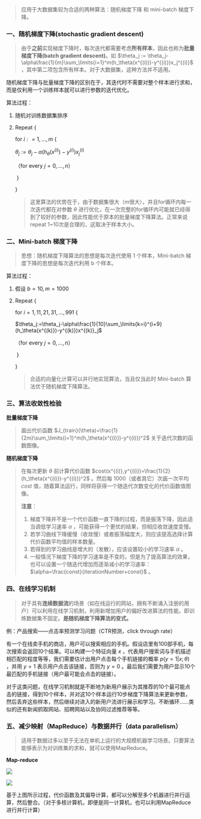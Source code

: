> 应用于大数据集较为合适的两种算法：随机梯度下降 和 mini-batch 梯度下降。

### 一、随机梯度下降(stochastic gradient descent)

> 由于**之前**实现梯度下降时，每次迭代都需要考虑**所有样本**，因此也称为**批量梯度下降(batch gradient descent)**。如 $\theta_j := \theta_j-\alpha\frac{1}{m}\sum_\limits{i=1}^m(h_\theta(x^{(i)})-y^{(i)})x_j^{(i)}$ ，其中第二项包含所有样本。对于大数据集，这种方法并不适用。

随机梯度下降与批量梯度下降的区别在于，其迭代时不需要对整个样本进行求和，而是仅利用一个训练样本就可以进行参数的迭代优化。

算法过程：

1. 随机对训练数据集排序

2. Repeat {

   for $i: =1,...,m$ {

   $\theta_j:=\theta_j-\alpha(h_\theta(x^{(i)})-y^{(i)})x^{(i)}_j$  

   （for every $j=0,...,n$）

   ​	}

   }

   > 这里算法的优势在于，由于数据集很大（m很大），并且for循环内每一次迭代都在对参数 $\theta$ 进行优化，在一次完整的for循环内可能就已经得到了较好的参数，因此性能优于原本的批量梯度下降算法。正常来说repeat 1~10次是合理的，这取决于样本大小。

### 二、Mini-batch 梯度下降

> 思想：随机梯度下降算法的思想是每次迭代使用 1 个样本，Mini-batch 梯度下降的思想是每次迭代利用 b 个样本。

算法过程：

1. 假设 $b=10,m=1000$ 

2. Repeat {

   for $i=1,11,21,31,\ldots,991$ {

   $\theta_j:=\theta_j-\alpha\frac{1}{10}\sum_\limits{k=i}^{i+9}(h_\theta(x^{(k)})-y^{(k)})x^{(k)}_j$ 

   （for every $j=0,...,n$）

   ​	}

   }

   > 合适的向量化计算可以并行地实现算法，当且仅当此时 Mini-batch 算法优于随机梯度下降算法。

### 三、算法收敛性检验

**批量梯度下降**

> 画出代价函数 $J_{train}(\theta)=\frac{1}{2m}\sum_\limits{i=1}^m(h_\theta(x^{(i)})-y^{(i)})^2$ 关于迭代次数的函数图像。

**随机梯度下降**

> 在每次更新 $\theta$ 前计算代价函数 $cost(x^{(i)},y^{(i)})=\frac{1}{2}(h_\theta(x^{(i)})-y^{(i)})^2$ 。然后每 1000（或者其它）次画一次平均 $cost$ 值，随着算法运行，同样将获得一个随迭代次数变化的代价函数值图像。
>
> **注意**：
>
> 1. 梯度下降并不是一个代价函数一直下降的过程，而是振荡下降，因此适当调低学习速率 $\alpha$ ，可能获得一个更优的结果，但相应收敛速度变慢。
> 2. 若学习曲线下降缓慢（收敛慢）或者振荡幅度大，则应该提高选择计算代价函数平均值的样本数量。
> 3. 若得到的学习曲线是增大的（发散），应该设置较小的学习速率 $\alpha$ 。
> 4. 一般情况下梯度下降的学习速率是不变的，但是为了提高算法的效果，也可以设置一个随迭代增加而逐渐减小的学习速率：$\alpha=\frac{const}{iterationNumber+const}$ 。

### 四、在线学习机制


> 对于具有**连续数据流**的场景（如在线运行的网站，拥有不断涌入注册的用户）可以利用在线学习机制，利用新增加用户的偏好改进算法的性能。即训练数据集不固定。**是随机梯度下降算法的变式。** 

例：产品搜索——点击率预测学习问题（CTR预测，click through rate）

有一个在线卖手机的商店，用户可以搜索相应的手机。假设店里有100部手机，每次搜索会返回10个结果。可以构建一个特征向量 $x$ ，代表用户搜索词与手机描述相匹配的程度等等，我们需要估计出用户点击每个手机链接的概率 $p(y=1|x;\theta)$ ，并用 $y=1$ 表示用户点击该链接，否则为 $y=0$ 。最后我们需要为用户显示10个最匹配的手机链接（用户最可能会点击的链接）。

对于这类问题，在线学习机制就是不断地为新用户展示为其推荐的10个最可能点击的链接，得到10个样本，并对这10个样本运行10步梯度下降算法来更新参数，然后丢弃这些样本，然后继续对进入的新用户流进行展示和学习。不断循环……类似的还有新闻抓取网站、招聘网站以及协同过滤推荐等等。

### 五、减少映射（MapReduce）与数据并行（data parallelism）

> 适用于数据过多以至于无法在单机上运行的大规模机器学习场景。只要算法能够表示为对训练集的求和，就可以使用MapReduce。

**Map-reduce** 

![](https://cdn.jsdelivr.net/gh/321hjd/ImageBed/MachineLearning/LargeDataSet/MapReduce-2.jpg)

![](https://cdn.jsdelivr.net/gh/321hjd/ImageBed/MachineLearning/LargeDataSet/MapReduce-1.jpg)

基于上图所示过程，代价函数及其偏导计算，都可以分解至多个机器进行并行运算，然后整合。（对于多核计算机，即便是同一计算机，也可以利用MapReduce进行并行计算）
